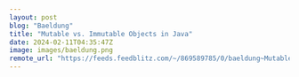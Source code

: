 ```yaml
---
layout: post
blog: "Baeldung"
title: "Mutable vs. Immutable Objects in Java"
date: 2024-02-11T04:35:47Z
image: images/baeldung.png
remote_url: "https://feeds.feedblitz.com/~/869589785/0/baeldung~Mutable-vs-Immutable-Objects-in-Java"
---
```

